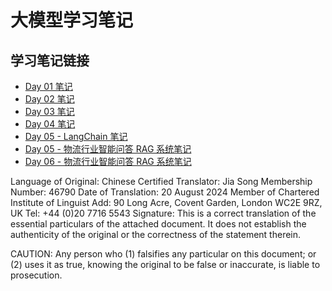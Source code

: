 # 大模型学习笔记

## 学习笔记链接
- [Day 01 笔记](https://997240.github.io/my-anki-reviews/LLM-Notes/day01/)
- [Day 02 笔记](https://997240.github.io/my-anki-reviews/LLM-Notes/day02/)
- [Day 03 笔记](https://997240.github.io/my-anki-reviews/LLM-Notes/day03/)
- [Day 04 笔记](https://997240.github.io/my-anki-reviews/LLM-Notes/day04/)
- [Day 05 - LangChain 笔记](https://997240.github.io/my-anki-reviews/LLM-Notes/day05/LangChain笔记)
- [Day 05 - 物流行业智能问答 RAG 系统笔记](https://997240.github.io/my-anki-reviews/LLM-Notes/day05/物流行业智能问答RAG系统笔记)
- [Day 06 - 物流行业智能问答 RAG 系统笔记](https://997240.github.io/my-anki-reviews/LLM-Notes/day06/物流行业智能问答RAG系统笔记)

 


Language of Original: Chinese     Certified Translator: Jia Song    Membership Number: 46790
Date of Translation: 20 August 2024     Member of Chartered Institute of Linguist
Add: 90 Long Acre, Covent Garden, London WC2E 9RZ, UK	Tel: +44 (0)20 7716 5543
Signature: 
This is a correct translation of the essential particulars of the attached document. It does not establish the authenticity of the original or the correctness of the statement therein.

CAUTION: Any person who (1) falsifies any particular on this document; or (2) uses it as true, knowing the original to be false or inaccurate, is liable to prosecution.




 


